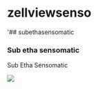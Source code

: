 # zellviewsenso

'## subethasensomatic

### Sub etha sensomatic

Sub
  Etha
  Sensomatic
      
  <img src=docu/zellviewsenso.png />
  
      
